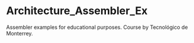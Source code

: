 # Architecture_Assembler_Ex
Assembler examples for educational purposes.
Course by Tecnológico de Monterrey.
